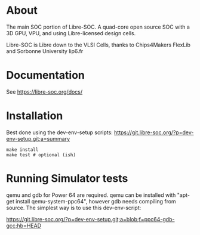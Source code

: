 # About

The main SOC portion of Libre-SOC. A quad-core open source SOC with a 3D GPU,
VPU, and using Libre-licensed design cells.

Libre-SOC is Libre down to the VLSI Cells, thanks to Chips4Makers FlexLib
and Sorbonne University lip6.fr

# Documentation

See https://libre-soc.org/docs/

# Installation

Best done using the dev-env-setup scripts:
https://git.libre-soc.org/?p=dev-env-setup.git;a=summary

    make install
    make test # optional (ish)

# Running Simulator tests

qemu and gdb for Power 64 are required.  qemu can be installed with
"apt-get install qemu-system-ppc64", however gdb needs compiling from
source.  The simplest way is to use this dev-env-script:

https://git.libre-soc.org/?p=dev-env-setup.git;a=blob;f=ppc64-gdb-gcc;hb=HEAD
